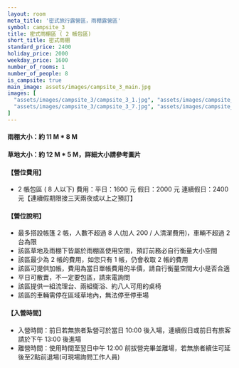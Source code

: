 ```yaml
---
layout: room
meta_title: '密式旅行露營區，雨棚露營區'
symbol: campsite_3
title: 密式雨棚區 ( 2 帳包區)
short_title: 密式雨棚
standard_price: 2400
holiday_price: 2000
weekday_price: 1600
number_of_rooms: 1
number_of_people: 8
is_campsite: true
main_image: assets/images/campsite_3_main.jpg
images: [
  "assets/images/campsite_3/campsite_3_1.jpg", "assets/images/campsite_3/campsite_3_2.jpg", "assets/images/campsite_3/campsite_3_3.jpg", "assets/images/campsite_3/campsite_3_4.jpg", "assets/images/campsite_3/campsite_3_5.jpg", "assets/images/campsite_3/campsite_3_6.jpg",
  "assets/images/campsite_3/campsite_3_7.jpg", "assets/images/campsite_3/campsite_3_8.jpg", "assets/images/campsite_3/campsite_3_9.jpg", "assets/images/map_info.jpg", "assets/images/booking_announcement.jpg"
]
---
```


#### 雨棚大小：約 11 M * 8 M
#### 草地大小：約 12 M * 5 M，詳細大小請參考圖片  

<h4 class="yellow">【營位費用】</h4>
<ul class="yellow">
  <li>2 帳包區 ( 8 人以下) 費用：平日：1600 元  假日：2000 元  連續假日：2400 元【連續假期限接三天兩夜或以上之預訂】</li>
</ul>

#### 【營位說明】
- 最多搭設帳篷 2 帳，人數不超過 8 人(加人 200 / 人清潔費用)，車輛不超過 2 台為限
- 該區草地及雨棚下皆屬於雨棚區使用空間，預訂前務必自行衡量大小空間 
- 該區最少為 2 帳的費用，如您只有 1 帳，仍會收取 2 帳的費用
- 該區可提供加帳，費用為當日單帳費用的半價，請自行衡量空間大小是否合適
- 平日可散賣，不一定要包區，請來電詢問
- 該區提供一組流理台、兩組衛浴、約八人可用的桌椅
- 該區的車輛需停在區域草地內，無法停至停車場

<h4 class="yellow">【入營時間】</h4>
<ul class="yellow">
  <li>入營時間：前日若無旅者紮營可於當日 10:00 後入場，連續假日或前日有旅客請於下午 13:00 後進場</li>
  <li>離營時間：使用時間至翌日中午 12:00 前拔營完畢並離場，若無旅者續住可延後至2點前退場(可現場詢問工作人員)</li>
</ul>
